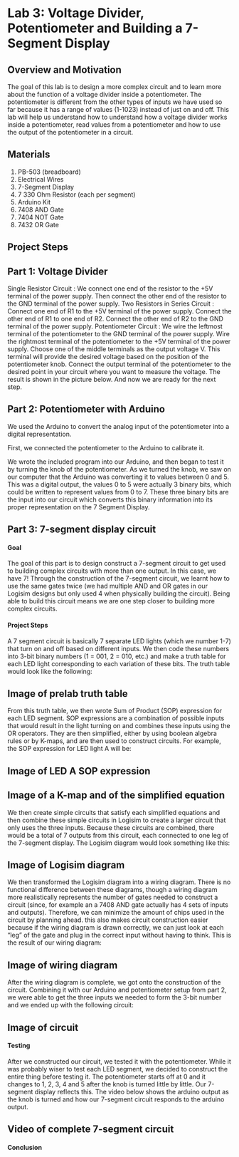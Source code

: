 # Lab 3: Voltage Divider, Potentiometer and Building a 7-Segment Display

## Overview and Motivation
The goal of this lab is to design a more complex circuit and to learn more about the function of a voltage divider inside a potentiometer. The potentiometer is different from the other types of inputs we have used so far because it has a range of values (1-1023) instead of just on and off. This lab will help us understand how to understand how a voltage divider works inside a potentiometer, read values from a potentiometer and how to use the output of the potentiometer in a circuit.

## Materials
1. PB-503 (breadboard)
2. Electrical Wires
3. 7-Segment Display
4. 7 330 Ohm Resistor (each per segment)
5. Arduino Kit
6. 7408 AND Gate
7. 7404 NOT Gate
8. 7432 OR Gate

## Project Steps

## Part 1: Voltage Divider
Single Resistor Circuit :
We connect one end of the resistor to the +5V terminal of the power supply.
Then connect the other end of the resistor to the GND terminal of the power supply.
Two Resistors in Series Circuit :
Connect one end of R1 to the +5V terminal of the power supply.
Connect the other end of R1 to one end of R2.
Connect the other end of R2 to the GND terminal of the power supply.
Potentiometer Circuit :
We wire the leftmost terminal of the potentiometer to the GND terminal of the power supply.
Wire the rightmost terminal of the potentiometer to the +5V terminal of the power supply.
Choose one of the middle terminals as the output voltage V. This terminal will provide the desired voltage based on the position of the potentiometer knob.
Connect the output terminal of the potentiometer to the desired point in your circuit where you want to measure the voltage.
The result is shown in the picture below.
And now we are ready for the next step.

## Part 2: Potentiometer with Arduino

We used the Arduino to convert the analog input of the potentiometer into a digital representation.

First, we connected the potentiometer to the Arduino to calibrate it. 

We wrote the included program into our Arduino, and then began to test it by turning the knob of the potentiometer. As we turned the knob, we saw on our computer that the Arduino was converting it to values between 0 and 5. This was a digital output, the values 0 to 5 were actually 3 binary bits, which could be written to represent values from 0 to 7. These three binary bits are the input into our circuit which converts this binary information into its proper representation on the 7 Segment Display.

## Part 3: 7-segment display circuit
#### Goal
The goal of this part is to design construct a 7-segment circuit to get used to building complex circuits with more than one output. In this case, we have 7! Through the construction of the 7-segment circuit, we learnt how to use the same gates twice (we had multiple AND and OR gates in our Logisim designs but only used 4 when physically building the circuit). Being able to build this circuit means we are one step closer to building more complex circuits.

#### Project Steps

A 7 segment circuit is basically 7 separate LED lights (which we number 1-7) that turn on and off based on different inputs. We then code these numbers into 3-bit binary numbers (1 = 001, 2 = 010, etc.) and make a truth table for each LED light corresponding to each variation of these bits. The truth table would look like the following:

## Image of prelab truth table

From this truth table, we then wrote Sum of Product (SOP) expression for each LED segment. SOP expressions are a combination of possible inputs that would result in the light turning on and combines these inputs using the OR operators. They are then simplified, either by using boolean algebra rules or by K-maps, and are then used to construct circuits. For example, the SOP expression for LED light A will be:

## Image of LED A SOP expression
## Image of a K-map and of the simplified equation

We then create simple circuits that satisfy each simplified equations and then combine these simple circuits in Logisim to create a larger circuit that only uses the three inputs. Because these circuits are combined, there would be a total of 7 outputs from this circuit, each connected to one leg of the 7-segment display. The Logisim diagram would look something like this:

## Image of Logisim diagram

We then transformed the Logisim diagram into a wiring diagram. There is no functional difference between these diagrams, though a wiring diagram more realistically represents the number of gates needed to construct a circuit (since, for example an a 7408 AND gate actually has 4 sets of inputs and outputs). Therefore, we can minimize the amount of chips used in the circuit by planning ahead. this also makes circuit construction easier because if the wiring diagram is drawn correctly, we can just look at each “leg” of the gate and plug in the correct input without having to think. This is the result of our wiring diagram:

## Image of wiring diagram

After the wiring diagram is complete, we got onto the construction of the circuit. Combining it with our Arduino and potentiometer setup from part 2, we were able to get the three inputs we needed to form the 3-bit number and we ended up with the following circuit:

## Image of circuit

#### Testing

After we constructed our circuit, we tested it with the potentiometer. While it was probably wiser to test each LED segment, we decided to construct the entire thing before testing it. The potentiometer starts off at 0 and it changes to 1, 2, 3, 4 and 5 after the knob is turned little by little. Our 7-segment display reflects this. The video below shows the arduino output as the knob is turned and how our 7-segment circuit responds to the arduino output.

## Video of complete 7-segment circuit

#### Conclusion





